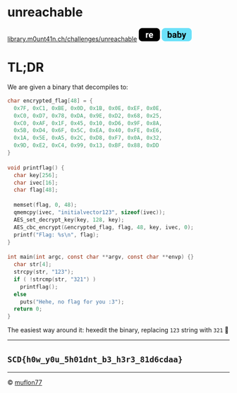 # unreachable

[library.m0unt41n.ch/challenges/unreachable](https://library.m0unt41n.ch/challenges/unreachable) ![](../../resources/re.svg) ![](../../resources/baby.svg) 

# TL;DR

We are given a binary that decompiles to:

```c
char encrypted_flag[48] = {
  0x7F, 0xC1, 0xBE, 0x0D, 0x1B, 0x0E, 0xEF, 0x0E,
  0xC0, 0xD7, 0x78, 0xDA, 0x9E, 0xD2, 0x68, 0x25,
  0xC0, 0xAF, 0x1F, 0x45, 0x10, 0xD6, 0x9F, 0x8A,
  0x5B, 0xD4, 0x6F, 0x5C, 0xEA, 0x40, 0xFE, 0xE6,
  0x1A, 0x5E, 0xA5, 0x2C, 0xD8, 0xF7, 0x0A, 0x32,
  0x9D, 0xE2, 0xC4, 0x99, 0x13, 0xBF, 0x88, 0xDD
}

void printflag() {
  char key[256];
  char ivec[16];
  char flag[48];
  
  memset(flag, 0, 48);
  qmemcpy(ivec, "initialvector123", sizeof(ivec));
  AES_set_decrypt_key(key, 128, key);
  AES_cbc_encrypt(&encrypted_flag, flag, 48, key, ivec, 0);
  printf("Flag: %s\n", flag);
}

int main(int argc, const char **argv, const char **envp) {}
  char str[4];
  strcpy(str, "123");
  if ( !strcmp(str, "321") )
    printflag();
  else
    puts("Hehe, no flag for you :3");
  return 0;
}
```

The easiest way around it: hexedit the binary, replacing `123` string with `321` &#128578;

---

## `SCD{h0w_y0u_5h01dnt_b3_h3r3_81d6cdaa}`


<hr>

&copy; [muflon77](https://library.m0unt41n.ch/players/805ae1c8-9fe4-5816-b4a4-5057fa6eedb1)
